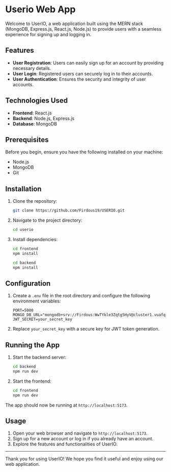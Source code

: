 # Userio Web App

Welcome to UserIO, a web application built using the MERN stack (MongoDB, Express.js, React.js, Node.js) to provide users with a seamless experience for signing up and logging in.

## Features

- **User Registration**: Users can easily sign up for an account by providing necessary details.
- **User Login**: Registered users can securely log in to their accounts.
- **User Authentication**: Ensures the security and integrity of user accounts.

## Technologies Used

- **Frontend**: React.js
- **Backend**: Node.js, Express.js
- **Database**: MongoDB

## Prerequisites

Before you begin, ensure you have the following installed on your machine:

- Node.js
- MongoDB
- Git

## Installation

1. Clone the repository:

   ```bash
   git clone https://github.com/Firdous19/USERIO.git
   ```

2. Navigate to the project directory:

   ```bash
   cd userio
   ```

3. Install dependencies:

   ```bash
   cd frontend
   npm install
   ```

   ```bash
   cd backend
   npm install
   ```

## Configuration

1. Create a `.env` file in the root directory and configure the following environment variables:

   ```
   PORT=5000
   MONGO_DB_URL="mongodb+srv://Firdous:WwTYkle3Zqtg5HyV@cluster1.vuafqov.mongodb.net/MERN"
   JWT_SECRET=your_secret_key
   ```

2. Replace `your_secret_key` with a secure key for JWT token generation.

## Running the App

1. Start the backend server:

   ```bash
   cd backend
   npm run dev
   ```

2. Start the frontend:

   ```bash
   cd frontend
   npm run dev
   ```

The app should now be running at `http://localhost:5173`.

## Usage

1. Open your web browser and navigate to `http://localhost:5173`.
2. Sign up for a new account or log in if you already have an account.
3. Explore the features and functionalities of UserIO.

---

Thank you for using UserIO! We hope you find it useful and enjoy using our web application.
